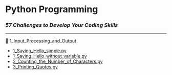 # Python Programming

### _57 Challenges to Develop Your Coding Skills_
___

📁 1_Input_Processing_and_Output
- [1_Saying_Hello_simple.py](1_Input_Processing_and_Output/1_Saying_Hello_simple.py)
- [1_Saying_Hello_without_variable.py](1_Input_Processing_and_Output/1_Saying_Hello_without_variable.py)
- [2_Counting_the_Number_of_Characters.py](1_Input_Processing_and_Output/2_Counting_the_Number_of_Characters.py)
- [3_Printing_Quotes.py](1_Input_Processing_and_Output/3_Printing_Quotes.py)

